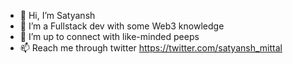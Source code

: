 - 👋 Hi, I’m Satyansh
- 👀 I’m a Fullstack dev with some Web3 knowledge
- 🌱 I’m up to connect with like-minded peeps 
- 📫 Reach me through twitter https://twitter.com/satyansh_mittal

<!---
SatyanshMittal/SatyanshMittal is a ✨ special ✨ repository because its `README.md` (this file) appears on your GitHub profile.
You can click the Preview link to take a look at your changes.
--->
